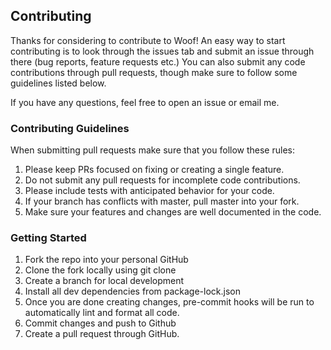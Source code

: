## Contributing

Thanks for considering to contribute to Woof! An easy way to start contributing is to look through the issues tab and submit an issue through there (bug reports, feature requests etc.) You can also submit any code contributions through pull requests, though make sure to follow some guidelines listed below.

If you have any questions, feel free to open an issue or email me.

### Contributing Guidelines

When submitting pull requests make sure that you follow these rules:

1. Please keep PRs focused on fixing or creating a single feature.
2. Do not submit any pull requests for incomplete code contributions.
3. Please include tests with anticipated behavior for your code.
4. If your branch has conflicts with master, pull master into your fork.
5. Make sure your features and changes are well documented in the code.

### Getting Started

1. Fork the repo into your personal GitHub
2. Clone the fork locally using git clone
3. Create a branch for local development
4. Install all dev dependencies from package-lock.json
5. Once you are done creating changes, pre-commit hooks will be run to automatically lint and format all code.
6. Commit changes and push to Github
7. Create a pull request through GitHub.
